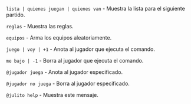 `lista | quienes juegan | quienes van` - Muestra la lista para el siguiente partido.

`reglas` - Muestra las reglas.

`equipos` - Arma los equipos aleatoriamente.

`juego | voy | +1` - Anota al jugador que ejecuta el comando.

`me bajo | -1` - Borra al jugador que ejecuta el comando.

`@jugador juega` - Anota al jugador especificado.

`@jugador no juega` - Borra al jugador especificado.

`@julito help` - Muestra este mensaje.
